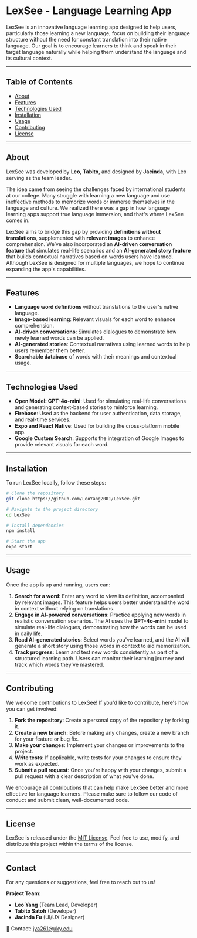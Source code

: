 # LexSee - Language Learning App

LexSee is an innovative language learning app designed to help users, particularly those learning a new language, focus on building their language structure without the need for constant translation into their native language. Our goal is to encourage learners to think and speak in their target language naturally while helping them understand the language and its cultural context.

---

## Table of Contents

- [About](#about)
- [Features](#features)
- [Technologies Used](#technologies-used)
- [Installation](#installation)
- [Usage](#usage)
- [Contributing](#contributing)
- [License](#license)

---

## About

LexSee was developed by **Leo**, **Tabito**, and designed by **Jacinda**, with Leo serving as the team leader.

The idea came from seeing the challenges faced by international students at our college. Many struggle with learning a new language and use ineffective methods to memorize words or immerse themselves in the language and culture. We realized there was a gap in how language learning apps support true language immersion, and that's where LexSee comes in.

LexSee aims to bridge this gap by providing **definitions without translations**, supplemented with **relevant images** to enhance comprehension. We’ve also incorporated an **AI-driven conversation feature** that simulates real-life scenarios and an **AI-generated story feature** that builds contextual narratives based on words users have learned. Although LexSee is designed for multiple languages, we hope to continue expanding the app's capabilities.

---

## Features

- **Language word definitions** without translations to the user's native language.
- **Image-based learning**: Relevant visuals for each word to enhance comprehension.
- **AI-driven conversations**: Simulates dialogues to demonstrate how newly learned words can be applied.
- **AI-generated stories**: Contextual narratives using learned words to help users remember them better.
- **Searchable database** of words with their meanings and contextual usage.

---

## Technologies Used

- **Open Model: GPT-4o-mini**: Used for simulating real-life conversations and generating context-based stories to reinforce learning.
- **Firebase**: Used as the backend for user authentication, data storage, and real-time services.
- **Expo and React Native**: Used for building the cross-platform mobile app.
- **Google Custom Search**: Supports the integration of Google Images to provide relevant visuals for each word.

---

## Installation

To run LexSee locally, follow these steps:

```sh
# Clone the repository
git clone https://github.com/LeoYang2001/LexSee.git

# Navigate to the project directory
cd LexSee

# Install dependencies
npm install

# Start the app
expo start
```

---

## Usage

Once the app is up and running, users can:

1. **Search for a word**: Enter any word to view its definition, accompanied by relevant images. This feature helps users better understand the word in context without relying on translations.
2. **Engage in AI-powered conversations**: Practice applying new words in realistic conversation scenarios. The AI uses the **GPT-4o-mini** model to simulate real-life dialogues, demonstrating how the words can be used in daily life.
3. **Read AI-generated stories**: Select words you've learned, and the AI will generate a short story using those words in context to aid memorization.
4. **Track progress**: Learn and test new words consistently as part of a structured learning path. Users can monitor their learning journey and track which words they've mastered.

---

## Contributing

We welcome contributions to LexSee! If you'd like to contribute, here's how you can get involved:

1. **Fork the repository**: Create a personal copy of the repository by forking it.
2. **Create a new branch**: Before making any changes, create a new branch for your feature or bug fix.
3. **Make your changes**: Implement your changes or improvements to the project.
4. **Write tests**: If applicable, write tests for your changes to ensure they work as expected.
5. **Submit a pull request**: Once you're happy with your changes, submit a pull request with a clear description of what you've done.

We encourage all contributions that can help make LexSee better and more effective for language learners. Please make sure to follow our code of conduct and submit clean, well-documented code.

---

## License

LexSee is released under the [MIT License](LICENSE). Feel free to use, modify, and distribute this project within the terms of the license.

---

## Contact

For any questions or suggestions, feel free to reach out to us!

**Project Team:**
- **Leo Yang** (Team Lead, Developer)
- **Tabito Satoh** (Developer)
- **Jacinda Fu** (UI/UX Designer)

📧 Contact: jya261@uky.edu
